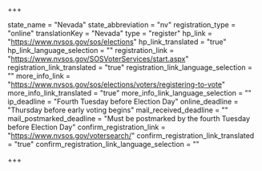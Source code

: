 +++

state_name = "Nevada"
state_abbreviation = "nv"
registration_type = "online"
translationKey = "Nevada"
type = "register"
hp_link = "https://www.nvsos.gov/sos/elections"
hp_link_translated = "true"
hp_link_language_selection = ""
registration_link = "https://www.nvsos.gov/SOSVoterServices/start.aspx"
registration_link_translated = "true"
registration_link_language_selection = ""
more_info_link = "https://www.nvsos.gov/sos/elections/voters/registering-to-vote"
more_info_link_translated = "true"
more_info_link_language_selection = ""
ip_deadline = "Fourth Tuesday before Election Day"
online_deadline = "Thursday before early voting begins"
mail_received_deadline = ""
mail_postmarked_deadline = "Must be postmarked by the fourth Tuesday before Election Day"
confirm_registration_link = "https://www.nvsos.gov/votersearch/"
confirm_registration_link_translated = "true"
confirm_registration_link_language_selection = ""

+++